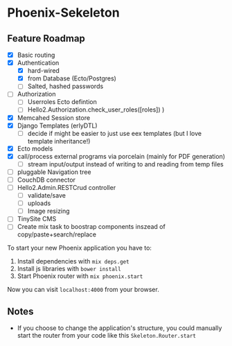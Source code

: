 # Phoenix-Sekeleton

## Feature Roadmap
- [x] Basic routing
- [x] Authentication
    - [x] hard-wired
    - [x] from Database (Ecto/Postgres)
    - [ ] Salted, hashed passwords
- [ ] Authorization
    - [ ] Userroles Ecto defintion
    - [ ] Hello2.Authorization.check_user_roles([roles]) )
- [x] Memcahed Session store
- [x] Django Templates (erlyDTL)
    - [ ] decide if might be easier to just use eex templates (but I love template inheritance!)
- [x] Ecto models
- [x] call/process external programs via porcelain (mainly for PDF generation)
    - [ ] stream input/output instead of writing to and reading from temp files
- [ ] pluggable Navigation tree
- [ ] CouchDB connector
- [ ] Hello2.Admin.RESTCrud controller
    - [ ] validate/save
    - [ ] uploads
    - [ ] Image resizing
- [ ] TinySite CMS
- [ ] Create mix task to boostrap components inszead of copy/paste+search/replace

To start your new Phoenix application you have to:

1. Install dependencies with `mix deps.get`
2. Install js libraries with `bower install`
3. Start Phoenix router with `mix phoenix.start`

Now you can visit `localhost:4000` from your browser.


## Notes

* If you choose to change the application's structure, you could manually start the router from your code like this `Skeleton.Router.start`
